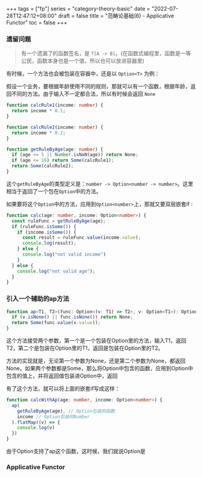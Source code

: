 +++
tags = ["fp"]
series = "category-theory-basic"
date = "2022-07-28T12:47:12+08:00"
draft = false
title = "范畴论基础(6) - Applicative Functor"
toc = false
+++

### 遗留问题

> 有一个遗漏了的函数签名，是 `T[A -> B]`。(在函数式编程里，函数是一等公民，函数本身也是一个值，所以也可以放进容器里)

有时候，一个方法也会被包装在容器中，还是以 `Option<T>` 为例：

假设一个业务，要根据年龄使用不同的规则，那就可以有一个函数，根据年龄，返回不同的方法。由于输入不一定都合法，所以有时候会返回 `None`

```typescript
function calcRule1(income: number) {
  return income * 0.1;
}

function calcRule2(income: number) {
  return income * 0.2;
}

function getRuleByAge(age: number) {
  if (age <= 5 || Number.isNaN(age)) return None;
  if (age <= 16) return Some(calcRule1);
  return Some(calcRule2);
}
```

这个`getRuleByAge`的类型定义是：`number -> Option<number -> number>`。这里相当于返回了一个包在`Option`中的方法。

如果要将这个`Option`中的方法，应用到`Option<number>`上，那就又要双层嵌套if :

```typescript
function calc(age: number, income: Option<number>) {
  const ruleFunc = getRuleByAge(age);
  if (ruleFunc.isSome()) {
    if (income.isSome()) {
      const result = ruleFunc.value(income.value);
      console.log(result);
    } else {
      console.log("not valid income")
    }
  } else {
    console.log("not valid age");
  }
}
```

### 引入一个辅助的ap方法

```typescript
function ap<T1, T2>(func: Option<(v: T1) => T2>, v: Option<T1>): Option<T2> {
  if (v.isNone() || func.isNone()) return None;
  return Some(func.value(v.value));
}
```

这个方法接受两个参数，第一个是一个包装在Option里的方法，输入T1，返回T2，第二个是包装在Option里的T1，返回是包装在Option里的T2。

方法的实现就是，无论第一个参数为None，还是第二个参数为None，都返回None。如果两个参数都是Some，那么将Option中包含的函数，应用到Option中包含的值上，并将返回值包装进Option中，返回

有了这个方法，就可以将上面的嵌套if写成这样：

```typescript
function calcWithAp(age: number, income: Option<number>) {
  ap(
    getRuleByAge(age), // Option包装的函数
    income // Option包装的Number
  ).flatMap((v) => {
    console.log(v)
  })
}
```

由于Option支持了ap这个函数，这时候，我们就说Option是

### Applicative Functor